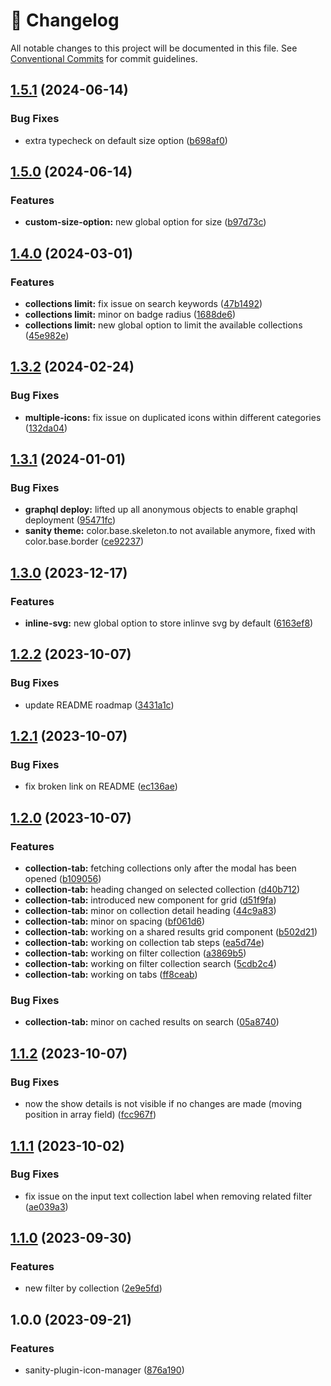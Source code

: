 <!-- markdownlint-disable --><!-- textlint-disable -->

# 📓 Changelog

All notable changes to this project will be documented in this file. See
[Conventional Commits](https://conventionalcommits.org) for commit guidelines.

## [1.5.1](https://github.com/williamiommi/sanity-plugin-icon-manager/compare/v1.5.0...v1.5.1) (2024-06-14)

### Bug Fixes

- extra typecheck on default size option ([b698af0](https://github.com/williamiommi/sanity-plugin-icon-manager/commit/b698af0aa91291a26146e8f08fba23f94e15a00a))

## [1.5.0](https://github.com/williamiommi/sanity-plugin-icon-manager/compare/v1.4.0...v1.5.0) (2024-06-14)

### Features

- **custom-size-option:** new global option for size ([b97d73c](https://github.com/williamiommi/sanity-plugin-icon-manager/commit/b97d73c98e78616e46c3b59a4c641c9586e19e4d))

## [1.4.0](https://github.com/williamiommi/sanity-plugin-icon-manager/compare/v1.3.2...v1.4.0) (2024-03-01)

### Features

- **collections limit:** fix issue on search keywords ([47b1492](https://github.com/williamiommi/sanity-plugin-icon-manager/commit/47b149210d6708e19953ce34ec79287ca76b5f41))
- **collections limit:** minor on badge radius ([1688de6](https://github.com/williamiommi/sanity-plugin-icon-manager/commit/1688de6180727ab1124df8d2789529cbb0438922))
- **collections limit:** new global option to limit the available collections ([45e982e](https://github.com/williamiommi/sanity-plugin-icon-manager/commit/45e982e4ab2081dbd8ba502ad4f59c5032e573d6))

## [1.3.2](https://github.com/williamiommi/sanity-plugin-icon-manager/compare/v1.3.1...v1.3.2) (2024-02-24)

### Bug Fixes

- **multiple-icons:** fix issue on duplicated icons within different categories ([132da04](https://github.com/williamiommi/sanity-plugin-icon-manager/commit/132da042affd947e6d277a0c373e9b23bd4a21a4))

## [1.3.1](https://github.com/williamiommi/sanity-plugin-icon-manager/compare/v1.3.0...v1.3.1) (2024-01-01)

### Bug Fixes

- **graphql deploy:** lifted up all anonymous objects to enable graphql deployment ([95471fc](https://github.com/williamiommi/sanity-plugin-icon-manager/commit/95471fcc3df81905d129207634739e349f43075d))
- **sanity theme:** color.base.skeleton.to not available anymore, fixed with color.base.border ([ce92237](https://github.com/williamiommi/sanity-plugin-icon-manager/commit/ce92237669e71e7a389c83108835b2f2c0d8d747))

## [1.3.0](https://github.com/williamiommi/sanity-plugin-icon-manager/compare/v1.2.2...v1.3.0) (2023-12-17)

### Features

- **inline-svg:** new global option to store inlinve svg by default ([6163ef8](https://github.com/williamiommi/sanity-plugin-icon-manager/commit/6163ef83698980985c8711732fb77298a2e733aa))

## [1.2.2](https://github.com/williamiommi/sanity-plugin-icon-manager/compare/v1.2.1...v1.2.2) (2023-10-07)

### Bug Fixes

- update README roadmap ([3431a1c](https://github.com/williamiommi/sanity-plugin-icon-manager/commit/3431a1c75741fbe740d484d48eb1ad2ad21f8a95))

## [1.2.1](https://github.com/williamiommi/sanity-plugin-icon-manager/compare/v1.2.0...v1.2.1) (2023-10-07)

### Bug Fixes

- fix broken link on README ([ec136ae](https://github.com/williamiommi/sanity-plugin-icon-manager/commit/ec136aeb4d1a2027577b4b34f329006e17cbef70))

## [1.2.0](https://github.com/williamiommi/sanity-plugin-icon-manager/compare/v1.1.2...v1.2.0) (2023-10-07)

### Features

- **collection-tab:** fetching collections only after the modal has been opened ([b109056](https://github.com/williamiommi/sanity-plugin-icon-manager/commit/b1090564580f67c2e2b41ef9b423c0ab64582ae7))
- **collection-tab:** heading changed on selected collection ([d40b712](https://github.com/williamiommi/sanity-plugin-icon-manager/commit/d40b71214608da0e5d7dad8826e150abb5bdf4f0))
- **collection-tab:** introduced new component for grid ([d51f9fa](https://github.com/williamiommi/sanity-plugin-icon-manager/commit/d51f9fa665d98302883b9d64a6fd2d4720dd2773))
- **collection-tab:** minor on collection detail heading ([44c9a83](https://github.com/williamiommi/sanity-plugin-icon-manager/commit/44c9a837c556999d8f6768df0d6c62c6d8b1ce27))
- **collection-tab:** minor on spacing ([bf061d6](https://github.com/williamiommi/sanity-plugin-icon-manager/commit/bf061d6b63bc1f3cdb6809bf2f25ee2428843e98))
- **collection-tab:** working on a shared results grid component ([b502d21](https://github.com/williamiommi/sanity-plugin-icon-manager/commit/b502d218854707820a6d52558e619954c84047b2))
- **collection-tab:** working on collection tab steps ([ea5d74e](https://github.com/williamiommi/sanity-plugin-icon-manager/commit/ea5d74edc4f90f98567c75ae755e37a5e94bf403))
- **collection-tab:** working on filter collection ([a3869b5](https://github.com/williamiommi/sanity-plugin-icon-manager/commit/a3869b5bae261ede9d652a33e1e97eb9ac02bc81))
- **collection-tab:** working on filter collection search ([5cdb2c4](https://github.com/williamiommi/sanity-plugin-icon-manager/commit/5cdb2c454a0dff9e031afc82f2bed5cb4c979b6a))
- **collection-tab:** working on tabs ([ff8ceab](https://github.com/williamiommi/sanity-plugin-icon-manager/commit/ff8ceabca07b6f28316658886284bfad69305a95))

### Bug Fixes

- **collection-tab:** minor on cached results on search ([05a8740](https://github.com/williamiommi/sanity-plugin-icon-manager/commit/05a8740efcdd1a79dd67c310cb429e6f47055131))

## [1.1.2](https://github.com/williamiommi/sanity-plugin-icon-manager/compare/v1.1.1...v1.1.2) (2023-10-07)

### Bug Fixes

- now the show details is not visible if no changes are made (moving position in array field) ([fcc967f](https://github.com/williamiommi/sanity-plugin-icon-manager/commit/fcc967f58edebf21e487c982a82f6f6dbccb4173))

## [1.1.1](https://github.com/williamiommi/sanity-plugin-icon-manager/compare/v1.1.0...v1.1.1) (2023-10-02)

### Bug Fixes

- fix issue on the input text collection label when removing related filter ([ae039a3](https://github.com/williamiommi/sanity-plugin-icon-manager/commit/ae039a3cc9abe65fab5f1919746ed493c1fe0f5e))

## [1.1.0](https://github.com/williamiommi/sanity-plugin-icon-manager/compare/v1.0.0...v1.1.0) (2023-09-30)

### Features

- new filter by collection ([2e9e5fd](https://github.com/williamiommi/sanity-plugin-icon-manager/commit/2e9e5fd5139fa787bc15f14499604ab7bb0c7adc))

## 1.0.0 (2023-09-21)

### Features

- sanity-plugin-icon-manager ([876a190](https://github.com/williamiommi/sanity-plugin-icon-manager/commit/876a190431182dd105e7135d72e5ff387bbf7746))

